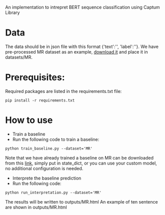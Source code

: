  
 An implementation to intrepret BERT sequence classification using Captum Library 
 

 

# Data

The data should be in json file with this format {'text':'', 'label':''}. We have pre-processed MR dataset as an example, [download it](https://drive.google.com/drive/folders/1D-HnEWps6NsajM3x-DIn560atKFlw2-I?usp=sharing) and place it in datasets/MR.

# Prerequisites:
Required packages are listed in the requirements.txt file:

```
pip install -r requirements.txt
```
# How to use

*  Train a baseline         
*  Run the following code to train a baseline:
```
python train_baseline.py --dataset='MR' 
```

Note that we have already trained a baseline on MR can be downloaded from this [link](https://drive.google.com/drive/folders/1D-HnEWps6NsajM3x-DIn560atKFlw2-I?usp=sharing), simply put in state_dict, or you can use your custom model, no additional configuration is needed.


*  Interprete the baseline prediction         
*  Run the following code:
```
python run_interpretation.py --dataset='MR' 
```
The results will be written to outputs/MR.html
An example of ten sentence are shown in outputs/MR.html




